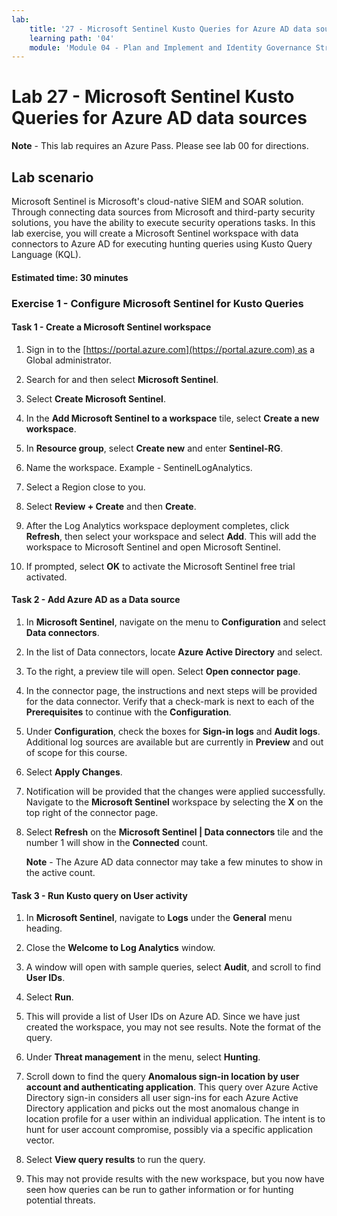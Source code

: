 ```yaml
---
lab:
    title: '27 - Microsoft Sentinel Kusto Queries for Azure AD data sources'
    learning path: '04'
    module: 'Module 04 - Plan and Implement and Identity Governance Strategy'
---
```


# Lab 27 - Microsoft Sentinel Kusto Queries for Azure AD data sources

**Note** - This lab requires an Azure Pass. Please see lab 00 for directions.

## Lab scenario

Microsoft Sentinel is Microsoft's cloud-native SIEM and SOAR solution.  Through connecting data sources from Microsoft and third-party security solutions, you have the ability to execute security operations tasks.  In this lab exercise, you will create a Microsoft Sentinel workspace with data connectors to Azure AD for executing hunting queries using Kusto Query Language (KQL). 

#### Estimated time: 30 minutes

### Exercise 1 - Configure Microsoft Sentinel for Kusto Queries

#### Task 1 - Create a Microsoft Sentinel workspace

1. Sign in to the [https://portal.azure.com](https://portal.azure.com) as a Global administrator.

1. Search for and then select **Microsoft Sentinel**. 

1. Select **Create Microsoft Sentinel**.

1. In the **Add Microsoft Sentinel to a workspace** tile, select **Create a new workspace**.

1. In **Resource group**, select **Create new** and enter **Sentinel-RG**.

1. Name the workspace.  Example - SentinelLogAnalytics.

1. Select a Region close to you.

1. Select **Review + Create** and then **Create**.

1. After the Log Analytics workspace deployment completes, click **Refresh**, then select your workspace and select **Add**.  This will add the workspace to Microsoft Sentinel and open Microsoft Sentinel.

1. If prompted, select **OK** to activate the Microsoft Sentinel free trial activated.

#### Task 2 - Add Azure AD as a Data source

1. In **Microsoft Sentinel**, navigate on the menu to **Configuration** and select **Data connectors**.

1. In the list of Data connectors, locate **Azure Active Directory** and select.

1. To the right, a preview tile will open.  Select **Open connector page**.

1. In the connector page, the instructions and next steps will be provided for the data connector. Verify that a check-mark is next to each of the **Prerequisites** to continue with the **Configuration**.

1. Under **Configuration**, check the boxes for **Sign-in logs** and **Audit logs**. Additional log sources are available but are currently in **Preview** and out of scope for this course.

1. Select **Apply Changes**. 

1. Notification will be provided that the changes were applied successfully. Navigate to the **Microsoft Sentinel** workspace by selecting the **X** on the top right of the connector page.

1. Select **Refresh** on the **Microsoft Sentinel | Data connectors** tile and the number 1 will show in the **Connected** count.

   **Note** - The Azure AD data connector may take a few minutes to show in the active count. 

#### Task 3 - Run Kusto query on User activity

1. In **Microsoft Sentinel**, navigate to **Logs** under the **General** menu heading.

1. Close the **Welcome to Log Analytics** window.

1. A window will open with sample queries, select **Audit**, and scroll to find **User IDs**.

1. Select **Run**. 

1. This will provide a list of User IDs on Azure AD.  Since we have just created the workspace, you may not see results.  Note the format of the query.

1. Under **Threat management** in the menu, select **Hunting**. 

1. Scroll down to find the query **Anomalous sign-in location by user account and authenticating application**.  This query over Azure Active Directory sign-in considers all user sign-ins for each Azure Active Directory application and picks out the most anomalous change in location profile for a user within an individual application. The intent is to hunt for user account compromise, possibly via a specific application vector. 

1. Select **View query results** to run the query.

1. This may not provide results with the new workspace, but you now have seen how queries can be run to gather information or for hunting potential threats.

